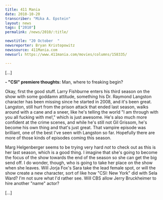 ```yaml
---
title: 411 Mania
date: 2010-10-20
transcriber: "Mika A. Epstein"
layout: news
tags: ["2010"]
permalink: /news/2010/:title/

newstitle: "20 October  "
newsreporter: Bryan Kristopowitz
newssource: 411Mania.com
newsurl: https://www.411mania.com/movies/columns/158335/

---
```

 [...]

**- "CSI" premiere thoughts:** Man, where to freaking begin?

Okay, first the good stuff. Larry Fishburne enters his third season on the show with some goddamn attitude, something his Dr. Raymond Langston character has been missing since he started in 2008, and it's been great. Langston, still hurt from the prison attack that ended last season, walks around with a cane and a sneer, like he's telling the world "I am through with you all fucking with me!," which is just awesome. He's also much more confident at the crime scenes, and while he's still not Gil Grissom, he's become his own thing and that's just great. That vampire episode was brilliant, one of the best I've seen with Langston so far. Hopefully there are more of those kinds of episodes coming this season.

Marg Helgenberger seems to be trying very hard *not* to check out as this is her last season, which is a good thing. I imagine that she's going to become the focus of the show towards the end of the season so she can get the big send off. I do wonder, though, who is going to take her place on the show when she leaves. Will Jorja Fox's Sara take the lead female spot, or will the show create a new character, sort of like how "CSI: New York" did with Sela Ward? I'm not sure what I'd rather see. Will CBS allow Jerry Bruckheimer to hire another "name" actor?

[...]

